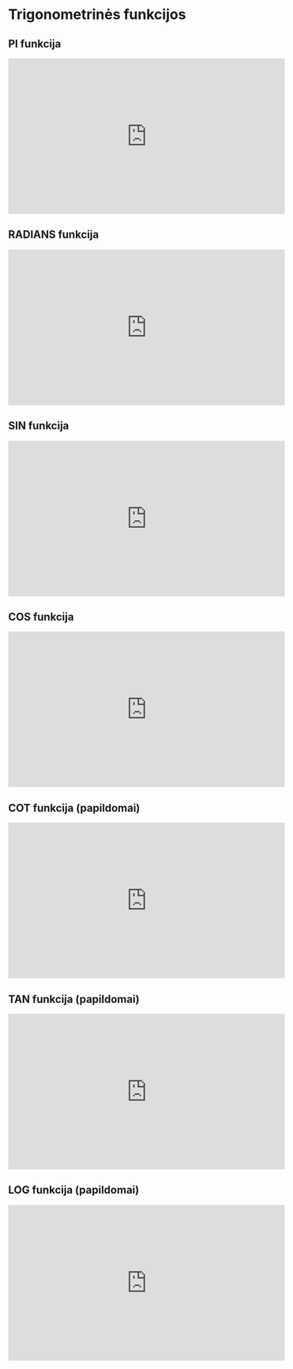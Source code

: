 # Trigonometrinės funkcijos

## PI funkcija

<iframe width="560" height="315" src="https://www.youtube.com/embed/Rl3xffgFGpw" title="YouTube video player" frameborder="0" allow="accelerometer; autoplay; clipboard-write; encrypted-media; gyroscope; picture-in-picture" allowfullscreen></iframe>

## RADIANS funkcija

<iframe width="560" height="315" src="https://www.youtube.com/embed/6euJiJTnmOg" title="YouTube video player" frameborder="0" allow="accelerometer; autoplay; clipboard-write; encrypted-media; gyroscope; picture-in-picture" allowfullscreen></iframe>

## SIN funkcija

<iframe width="560" height="315" src="https://www.youtube.com/embed/3bhZwK7PGP0" title="YouTube video player" frameborder="0" allow="accelerometer; autoplay; clipboard-write; encrypted-media; gyroscope; picture-in-picture" allowfullscreen></iframe>

## COS funkcija

<iframe width="560" height="315" src="https://www.youtube.com/embed/5QNOXg1eRxE" title="YouTube video player" frameborder="0" allow="accelerometer; autoplay; clipboard-write; encrypted-media; gyroscope; picture-in-picture" allowfullscreen></iframe>

## COT funkcija (papildomai)

<iframe width="560" height="315" src="https://www.youtube.com/embed/P_GJXCu5UuM" title="YouTube video player" frameborder="0" allow="accelerometer; autoplay; clipboard-write; encrypted-media; gyroscope; picture-in-picture" allowfullscreen></iframe>

## TAN funkcija (papildomai)

<iframe width="560" height="315" src="https://www.youtube.com/embed/S4h8GeKOgV0" title="YouTube video player" frameborder="0" allow="accelerometer; autoplay; clipboard-write; encrypted-media; gyroscope; picture-in-picture" allowfullscreen></iframe>

## LOG funkcija (papildomai)

<iframe width="560" height="315" src="https://www.youtube.com/embed/TaNnOcF0x3Y" title="YouTube video player" frameborder="0" allow="accelerometer; autoplay; clipboard-write; encrypted-media; gyroscope; picture-in-picture" allowfullscreen></iframe>
